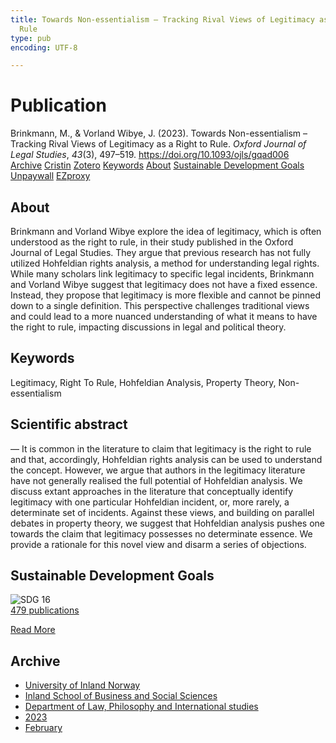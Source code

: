 ```yaml
---
title: Towards Non-essentialism – Tracking Rival Views of Legitimacy as a Right to
  Rule
type: pub
encoding: UTF-8

---
```

<h1>Publication</h1>
<article id="csl-bib-container-HAABN5W7" class="csl-bib-container">
  <div class="csl-bib-body"> <div class="csl-entry">Brinkmann, M., &#38; Vorland Wibye, J. (2023). Towards Non-essentialism – Tracking Rival Views of Legitimacy as a Right to Rule. <i>Oxford Journal of Legal Studies</i>, <i>43</i>(3), 497–519. <a href="https://doi.org/10.1093/ojls/gqad006">https://doi.org/10.1093/ojls/gqad006</a></div> </div>
  <div class="csl-bib-buttons">
    <a href="#taxonomy-article-HAABN5W7" alt="archive" class="csl-bib-button">Archive</a>
    <a href="https://app.cristin.no/results/show.jsf?id=2129863" alt="Cristin" class="csl-bib-button">Cristin</a>
    <a href="http://zotero.org/groups/5881554/items/HAABN5W7" alt="Zotero" class="csl-bib-button">Zotero</a>
    <a href="#keywords-article-HAABN5W7" alt="keywords" class="csl-bib-button">Keywords</a>
    <a href="#about-article-HAABN5W7" alt="about_pub" class="csl-bib-button">About</a>
    <a href="#sdg-article-HAABN5W7" alt="sdg" class="csl-bib-button">Sustainable Development Goals</a>
    <a href="https://doi.org/10.1093/ojls/gqad006" alt="Unpaywall" class="csl-bib-button">Unpaywall</a>
    <a href="https://doi.org/10.1093/ojls/gqad006" alt="EZproxy" class="csl-bib-button">EZproxy</a>
  </div>
  <div id="csl-bib-meta-container-HAABN5W7"></div>
</article>
<div id="csl-bib-meta-HAABN5W7" class="csl-bib-meta">
  <article id="about-article-HAABN5W7" class="about_pub-article">
    <h1>About</h1>
    Brinkmann and Vorland Wibye explore the idea of legitimacy, which is often understood as the right to rule, in their study published in the Oxford Journal of Legal Studies. They argue that previous research has not fully utilized Hohfeldian rights analysis, a method for understanding legal rights. While many scholars link legitimacy to specific legal incidents, Brinkmann and Vorland Wibye suggest that legitimacy does not have a fixed essence. Instead, they propose that legitimacy is more flexible and cannot be pinned down to a single definition. This perspective challenges traditional views and could lead to a more nuanced understanding of what it means to have the right to rule, impacting discussions in legal and political theory.
  </article>
  <article id="keywords-article-HAABN5W7" class="keywords-article">
    <h1>Keywords</h1>
    Legitimacy, Right To Rule, Hohfeldian Analysis, Property Theory, Non-essentialism
  </article>
  <article id="abstract-article-HAABN5W7" class="abstract-article">
    <h1>Scientific abstract</h1>
    — It is common in the literature to claim that legitimacy is the right to rule and that, accordingly, Hohfeldian rights analysis can be used to understand the concept. However, we argue that authors in the legitimacy literature have not generally realised the full potential of Hohfeldian analysis. We discuss extant approaches in the literature that conceptually identify legitimacy with one particular Hohfeldian incident, or, more rarely, a determinate set of incidents. Against these views, and building on parallel debates in property theory, we suggest that Hohfeldian analysis pushes one towards the claim that legitimacy possesses no determinate essence. We provide a rationale for this novel view and disarm a series of objections.
  </article>
  <article id="sdg-article-HAABN5W7" class="sdg-article">
    <h1>Sustainable Development Goals</h1>
    <div class="sdg-container"><div id="sdg16" class="sdg">
        <img src="{{< params subfolder >}}images/sdg/sdg16_en.png" class="image" alt="SDG 16">
        <div class="sdg-overlay">
          <a href="{{< params subfolder >}}en/archive/?sdg=16#archive" class="sdg-publication-count"><span>479</span> publications</a>
          <p><a href="https://sdgs.un.org/goals/goal16" class="sdg-read-more">Read More</a></p>
        </div>
      </div></div>
  </article>
  <article id="taxonomy-article-HAABN5W7" class="taxonomy-article">
    <h1>Archive</h1>
    <ul>
      <li><a href="{{< params subfolder >}}en/archive/?key=3DCRN523">University of Inland Norway</a></li>
      <li><a href="{{< params subfolder >}}en/archive/?key=DU8Q9LN9">Inland School of Business and Social Sciences</a></li>
      <li><a href="{{< params subfolder >}}en/archive/?key=ITYAG68H">Department of Law, Philosophy and International studies</a></li>
      <li><a href="{{< params subfolder >}}en/archive/?key=8Y35X54R">2023</a></li>
      <li><a href="{{< params subfolder >}}en/archive/?key=7ID9SM7U">February</a></li>
    </ul>
  </article>
</div>
